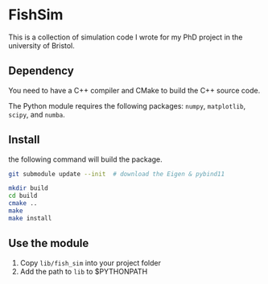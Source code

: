 # FishSim

This is a collection of simulation code I wrote for my PhD project in the university of Bristol.

## Dependency

You need to have a C++ compiler and CMake to build the C++ source code.

The Python module requires the following packages: `numpy`, `matplotlib`, `scipy`, and `numba`.

## Install

the following command will build the package.

```sh
git submodule update --init  # download the Eigen & pybind11

mkdir build
cd build
cmake ..
make
make install
```

## Use the module

1. Copy `lib/fish_sim` into your project folder
2. Add the path to `lib` to $PYTHONPATH
